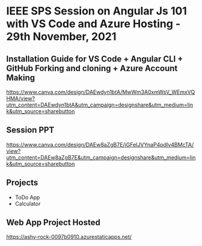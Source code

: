 # IEEE SPS Session on Angular Js 101 with VS Code and Azure Hosting - 29th November, 2021

## Installation Guide for VS Code + Angular CLI + GitHub Forking and cloning + Azure Account Making
https://www.canva.com/design/DAEwdyn1btA/MwWm3A0xmWsV_WEmxVQHMA/view?utm_content=DAEwdyn1btA&utm_campaign=designshare&utm_medium=link&utm_source=sharebutton

## Session PPT
https://www.canva.com/design/DAEw8aZgB7E/jGFelJVYnaP4pdIv4BMcTA/view?utm_content=DAEw8aZgB7E&utm_campaign=designshare&utm_medium=link&utm_source=sharebutton

## Projects
- ToDo App
- Calculator

## Web App Project Hosted
https://ashy-rock-0097b0910.azurestaticapps.net/
